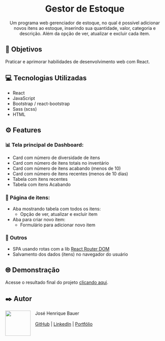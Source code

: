 <h1 align="center">Gestor de Estoque</h1>

<p align="center">Um programa web gerenciador de estoque, no qual  é possível adicionar novos itens ao estoque, inserindo sua quantidade, valor, categoria e descrição. Além da opção de ver, atualizar e excluir cada item.</p>

## 🚀 Objetivos

Praticar e aprimorar habilidades de desenvolvimento web com React.

## 💻 Tecnologias Utilizadas

- React
- JavaScript
- Bootstrap / react-bootstrap
- Sass (scss)
- HTML

  
## ⚙️ Features

### 📊 Tela principal de Dashboard:
  - Card com número de diversidade de itens
  - Card com número de itens totais no inventário
  - Card com número de itens acabando (menos de 10)
  - Card com número de itens recentes (menos de 10 dias)
  - Tabela com itens recentes
  - Tabela com itens Acabando

### 📝 Página de itens:
  - Aba mostrando tabela com todos os itens:
    * Opção de ver, atualizar e excluir item
  - Aba para criar novo item:
    * Formulário para adicionar novo item

### 📍 Outros
  - SPA usando rotas com a lib <a href="https://www.npmjs.com/package/react-router-dom">React Router DOM</a>
  - Salvamento dos dados (itens) no navegador do usuário

## 🌐 Demonstração
Acesse o resultado final do projeto <a href="https://gestor-de-estoque-theta.vercel.app">clicando aqui</a>.

## ✒️ Autor
<p>
  <img align=left margin=10 width=80 src="https://avatars.githubusercontent.com/u/104539756?v=4"/>
  <p>&nbsp&nbsp&nbspJosé Henrique Bauer<br><br>
  &nbsp&nbsp&nbsp<a href="https://github.com/josebauer">GitHub</a>&nbsp;|&nbsp;<a href="https://www.linkedin.com/in/jose-henrique-bauer">LinkedIn</a>&nbsp;|&nbsp;<a href="https://josebauer.com.br">Portfólio</a>
  </p>
</p>
